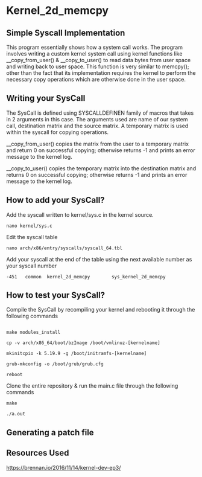 # Kernel_2d_memcpy

## Simple Syscall Implementation

This program essentially shows how a system call works. The program involves writing a custom kernel system call using kernel functions like __copy_from_user() & __copy_to_user() to read data bytes from user space and writing back to user space. This function is very similar to memcpy(); other than the fact that its implementation requires the kernel to perform the necessary copy operations which are otherwise done in the user space.

## Writing your SysCall

The SysCall is defined using SYSCALLDEFINEN family of macros that takes in 2 arguments in this case. The arguments used are name of our system call, destination matrix and the source matrix.
A temporary matrix is used within the syscall for copying operations.

__copy_from_user() copies the matrix from the user to a temporary matrix and return 0 on successful copying; otherwise returns -1 and prints an error message to the kernel log.

__copy_to_user() copies the temporary matrix into the destination matrix and returns 0 on successful copying; otherwise returns -1 and prints an error message to the kernel log.

## How to add your SysCall?

Add the syscall written to kernel/sys.c in the kernel source.

`nano kernel/sys.c`

Edit the syscall table

`nano arch/x86/entry/syscalls/syscall_64.tbl`

Add your syscall at the end of the table using the next available number as your syscall number

`-451	common	kernel_2d_memcpy		sys_kernel_2d_memcpy`

## How to test your SysCall?

Compile the SysCall by recompiling your kernel and rebooting it through the following commands

```make

make modules_install

cp -v arch/x86_64/boot/bzImage /boot/vmlinuz-[kernelname]

mkinitcpio -k 5.19.9 -g /boot/initramfs-[kernelname]

grub-mkconfig -o /boot/grub/grub.cfg

reboot
```

Clone the entire repository & run the main.c file through the following commands

```
make

./a.out
```

## Generating a patch file

## Resources Used

https://brennan.io/2016/11/14/kernel-dev-ep3/ 
